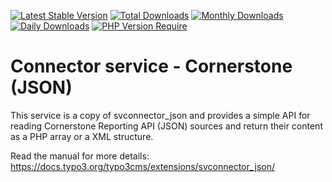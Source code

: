 [![Latest Stable Version](https://poser.pugx.org/cobweb/svconnector_json/v)](https://packagist.org/packages/teufels/svconnector_cornerstone)
[![Total Downloads](http://poser.pugx.org/cobweb/svconnector_json/downloads)](https://packagist.org/packages/cobweb/svconnector_json)
[![Monthly Downloads](http://poser.pugx.org/cobweb/svconnector_json/d/monthly)](https://packagist.org/packages/cobweb/svconnector_json)
[![Daily Downloads](http://poser.pugx.org/cobweb/svconnector_json/d/daily)](https://packagist.org/packages/cobweb/svconnector_json)
[![PHP Version Require](http://poser.pugx.org/cobweb/svconnector_json/require/php)](https://packagist.org/packages/cobweb/svconnector_json)

# Connector service - Cornerstone (JSON)

This service is a copy of svconnector_json and provides a simple API for reading Cornerstone Reporting API (JSON) sources and return their content
as a PHP array or a XML structure.

Read the manual for more details: https://docs.typo3.org/typo3cms/extensions/svconnector_json/
